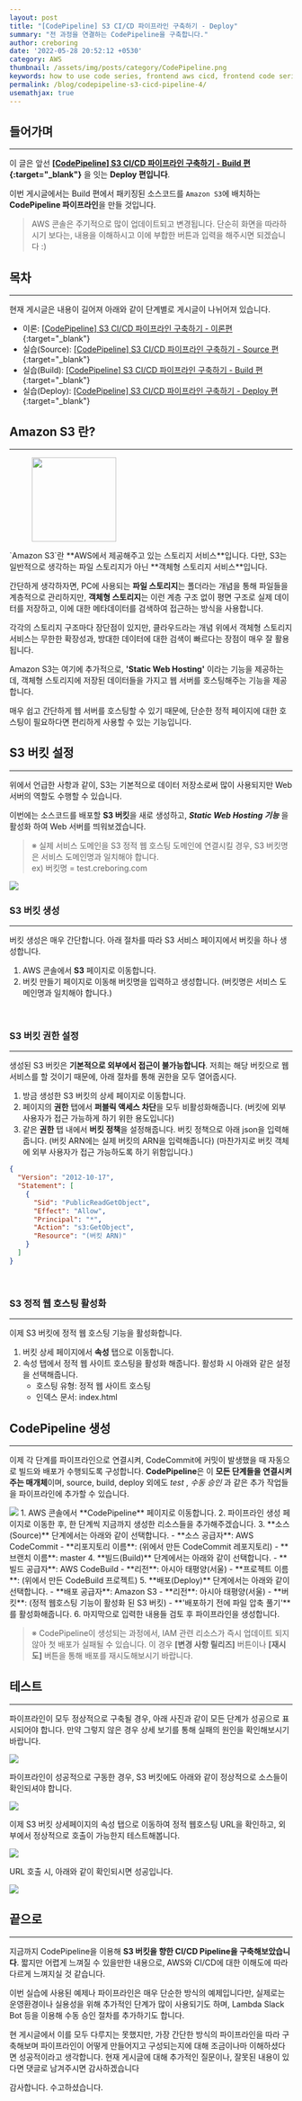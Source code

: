 ```yaml
---
layout: post
title: "[CodePipeline] S3 CI/CD 파이프라인 구축하기 - Deploy"
summary: "전 과정을 연결하는 CodePipeline을 구축합니다."
author: creboring
date: '2022-05-28 20:52:12 +0530'
category: AWS
thumbnail: /assets/img/posts/category/CodePipeline.png
keywords: how to use code series, frontend aws cicd, frontend code series
permalink: /blog/codepipeline-s3-cicd-pipeline-4/
usemathjax: true
---
```


## 들어가며
---
이 글은 앞선 **[[CodePipeline] S3 CI/CD 파이프라인 구축하기 - Build 편][link_2]{:target="_blank"}** 을 잇는 **Deploy 편입니다**.

이번 게시글에서는 Build 편에서 패키징된 소스코드를 `Amazon S3`에 배치하는 **CodePipeline 파이프라인**을 만들 것입니다.
> AWS 콘솔은 주기적으로 많이 업데이트되고 변경됩니다. 단순히 화면을 따라하시기 보다는, 내용을 이해하시고 이에 부합한 버튼과 입력을 해주시면 되겠습니다 :)

## 목차
---
현재 게시글은 내용이 길어져 아래와 같이 단계별로 게시글이 나뉘어져 있습니다.
- 이론: [[CodePipeline] S3 CI/CD 파이프라인 구축하기 - 이론편][link_1]{:target="_blank"}
- 실습(Source): [[CodePipeline] S3 CI/CD 파이프라인 구축하기 - Source 편][link_2]{:target="_blank"}
- 실습(Build): [[CodePipeline] S3 CI/CD 파이프라인 구축하기 - Build 편][link_3]{:target="_blank"}
- 실습(Deploy): [[CodePipeline] S3 CI/CD 파이프라인 구축하기 - Deploy 편][link_4]{:target="_blank"}


## Amazon S3 란?
--- 
<figure>
    <img src="/assets/img/posts/2022-05-29/AmazonS3-icon.png" class="img-fluid" width="150px">
</figure>
`Amazon S3`란 **AWS에서 제공해주고 있는 스토리지 서비스**입니다. 다만, S3는 일반적으로 생각하는 파일 스토리지가 아닌 **객체형 스토리지 서비스**입니다. 

간단하게 생각하자면, PC에 사용되는 **파일 스토리지**는 폴더라는 개념을 통해 파일들을 계층적으로 관리하지만, **객체형 스토리지**는 이런 계층 구조 없이 평면 구조로 실제 데이터를 저장하고, 이에 대한 메타데이터를 검색하여 접근하는 방식을 사용합니다.

각각의 스토리지 구조마다 장단점이 있지만, 클라우드라는 개념 위에서 객체형 스토리지 서비스는 무한한 확장성과, 방대한 데이터에 대한 검색이 빠르다는 장점이 매우 잘 활용됩니다.

Amazon S3는 여기에 추가적으로, **'Static Web Hosting'** 이라는 기능을 제공하는데, 객체형 스토리지에 저장된 데이터들을 가지고 웹 서버를 호스팅해주는 기능을 제공합니다.

매우 쉽고 간단하게 웹 서버를 호스팅할 수 있기 때문에, 단순한 정적 페이지에 대한 호스팅이 필요하다면 편리하게 사용할 수 있는 기능입니다.


## S3 버킷 설정
---
위에서 언급한 사항과 같이, S3는 기본적으로 데이터 저장소로써 많이 사용되지만 Web 서버의 역할도 수행할 수 있습니다. 

이번에는 소스코드를 배포할 **S3 버킷**을 새로 생성하고, ***Static Web Hosting 기능*** 을 활성화 하여 Web 서버를 띄워보겠습니다.
> ※ 실제 서비스 도메인을 S3 정적 웹 호스팅 도메인에 연결시킬 경우, S3 버킷명은 서비스 도메인명과 일치해야 합니다. <br>
ex) 버킷명 = test.creboring.com

<img src="/assets/img/posts/2021-08-17/S3.png" class="img-fluid"/>

<br>

### S3 버킷 생성
---
버킷 생성은 매우 간단합니다. 아래 절차를 따라 S3 서비스 페이지에서 버킷을 하나 생성합니다.

1. AWS 콘솔에서 **S3** 페이지로 이동합니다.
2. 버킷 만들기 페이지로 이동해 버킷명을 입력하고 생성합니다. (버킷명은 서비스 도메인명과 일치해야 합니다.)

<br>

### S3 버킷 권한 설정
---
생성된 S3 버킷은 **기본적으로 외부에서 접근이 불가능합니다**. 저희는 해당 버킷으로 웹 서비스를 할 것이기 때문에, 아래 절차를 통해 권한을 모두 열어줍시다.

1. 방금 생성한 S3 버킷의 상세 페이지로 이동합니다.
2. 페이지의 **권한** 탭에서 **퍼블릭 액세스 차단**을 모두 비활성화해줍니다. (버킷에 외부 사용자가 접근 가능하게 하기 위한 용도입니다)
3. 같은 **권한** 탭 내에서 **버킷 정책**을 설정해줍니다. 버킷 정책으로 아래 json을 입력해줍니다. (버킷 ARN에는 실제 버킷의 ARN을 입력해줍니다) (마찬가지로 버킷 객체에 외부 사용자가 접근 가능하도록 하기 위함입니다.)
``` json
{
  "Version": "2012-10-17",
  "Statement": [
    {
      "Sid": "PublicReadGetObject",
      "Effect": "Allow",
      "Principal": "*",
      "Action": "s3:GetObject",
      "Resource": "(버킷 ARN)"
    }
  ]
}
```

<br>

### S3 정적 웹 호스팅 활성화
---
이제 S3 버킷에 정적 웹 호스팅 기능을 활성화합니다. 

1. 버킷 상세 페이지에서 **속성** 탭으로 이동합니다.
2. 속성 탭에서 정적 웹 사이트 호스팅을 활성화 해줍니다. 활성화 시 아래와 같은 설정을 선택해줍니다.
    - 호스팅 유형: 정적 웹 사이트 호스팅
    - 인덱스 문서: index.html


## CodePipeline 생성
---
이제 각 단계를 파이프라인으로 연결시켜, CodeCommit에 커밋이 발생했을 때 자동으로 빌드와 배포가 수행되도록 구성합니다. **CodePipeline**은 이 **모든 단계들을 연결시켜주는 매개체**이며, source, build, deploy 외에도 *test* , *수동 승인* 과 같은 추가 작업들을 파이프라인에 추가할 수 있습니다.

<img src="/assets/img/posts/2021-08-17/CodePipeline.png" class="img-fluid"/>
1. AWS 콘솔에서 **CodePipeline** 페이지로 이동합니다.
2. 파이프라인 생성 페이지로 이동한 후, 한 단계씩 지금까지 생성한 리소스들을 추가해주겠습니다.
3. **소스(Source)** 단계에서는 아래와 같이 선택합니다.
   - **소스 공급자**: AWS CodeCommit
   - **리포지토리 이름**: (위에서 만든 CodeCommit 레포지토리)
   - **브랜치 이름**: master
4. **빌드(Build)** 단계에서는 아래와 같이 선택합니다.
   - **빌드 공급자**: AWS CodeBuild
   - **리전**: 아시아 태평양(서울)
   - **프로젝트 이름**: (위에서 만든 CodeBuild 프로젝트)
5. **배포(Deploy)** 단계에서는 아래와 같이 선택합니다.
   - **배포 공급자**: Amazon S3
   - **리전**: 아시아 태평양(서울)
   - **버킷**: (정적 웹호스팅 기능이 활성화 된 S3 버킷)
   - **'배포하기 전에 파일 압축 풀기'** 를 활성화해줍니다.
6. 마지막으로 입력한 내용들 검토 후 파이프라인을 생성합니다.

> ※ CodePipeline이 생성되는 과정에서, IAM 관련 리소스가 즉시 업데이트 되지 않아 첫 배포가 실패될 수 있습니다. 이 경우 **[변경 사항 릴리즈]** 버튼이나 **[재시도]** 버튼을 통해 배포를 재시도해보시기 바랍니다.

## 테스트
---
파이프라인이 모두 정상적으로 구축될 경우, 아래 사진과 같이 모든 단계가 성공으로 표시되어야 합니다. 만약 그렇지 않은 경우 상세 보기를 통해 실패의 원인을 확인해보시기 바랍니다.

<img src="/assets/img/posts/2021-08-17/CodePipeline_Success.png" class="img-fluid"/>

파이프라인이 성공적으로 구동한 경우, S3 버킷에도 아래와 같이 정상적으로 소스들이 확인되셔야 합니다.

<img src="/assets/img/posts/2021-08-17/S3_Success.png" class="img-fluid"/>

이제 S3 버킷 상세페이지의 속성 탭으로 이동하여 정적 웹호스팅 URL을 확인하고, 외부에서 정상적으로 호출이 가능한지 테스트해봅니다.

<img src="/assets/img/posts/2021-08-17/S3_Web.png" class="img-fluid"/>

URL 호출 시, 아래와 같이 확인되시면 성공입니다.

<img src="/assets/img/posts/2021-08-17/Success.png" class="img-fluid"/>

## 끝으로
---
지금까지 CodePipeline을 이용해 **S3 버킷을 향한 CI/CD Pipeline을 구축해보았습니다**. 짧지만 어렵게 느껴질 수 있을만한 내용으로, AWS와 CI/CD에 대한 이해도에 따라 다르게 느껴지실 것 같습니다.

이번 실습에 사용된 예제나 파이프라인은 매우 단순한 방식의 예제입니다만, 실제로는 운영환경이나 실용성을 위해 추가적인 단계가 많이 사용되기도 하며, Lambda Slack Bot 등을 이용해 수동 승인 절차를 추가하기도 합니다.

현 게시글에서 이를 모두 다루지는 못했지만, 가장 간단한 방식의 파이프라인을 따라 구축해보며 파이프라인이 어떻게 만들어지고 구성되는지에 대해 조금이나마 이해하셨다면 성공적이라고 생각합니다. 현재 게시글에 대해 추가적인 질문이나, 잘못된 내용이 있다면 댓글로 남겨주시면 감사하겠습니다

감사합니다. 수고하셨습니다.

[link_1]: https://creboring.github.io/blog/codepipeline-s3-cicd-pipeline/
[link_2]: https://creboring.github.io/blog/codepipeline-s3-cicd-pipeline-2/
[link_3]: https://creboring.github.io/blog/codepipeline-s3-cicd-pipeline-3/
[link_4]: https://creboring.github.io/blog/codepipeline-s3-cicd-pipeline-4/